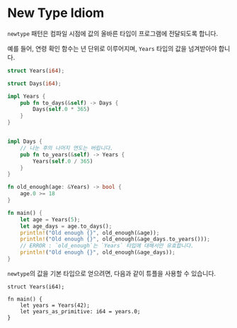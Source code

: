 # New Type Idiom

`newtype` 패턴은 컴파일 시점에 값의 올바른 타입이 프로그램에 전달되도록 합니다.

예를 들어, 연령 확인 함수는 년 단위로 이루어지며, `Years` 타입의 값을 넘겨받아야 합니다.

```rust
struct Years(i64);

struct Days(i64);

impl Years {
    pub fn to_days(&self) -> Days {
        Days(self.0 * 365)
    }
}


impl Days {
    // 나눈 후의 나머지 연도는 버립니다.
    pub fn to_years(&self) -> Years {
        Years(self.0 / 365)
    }
}

fn old_enough(age: &Years) -> bool {
    age.0 >= 18
}

fn main() {
    let age = Years(5);
    let age_days = age.to_days();
    println!("Old enough {}", old_enough(&age));
    println!("Old enough {}", old_enough(&age_days.to_years()));
    // ERROR : `old_enough`는 `Years` 타입에 대해서만 유효합니다.
    println!("Old enough {}", old_enough(&age_days));
}
```

`newtype`의 값을 기본 타입으로 얻으려면, 다음과 같이 튜플을 사용할 수 있습니다.

```rust,editable
struct Years(i64);

fn main() {
    let years = Years(42);
    let years_as_primitive: i64 = years.0;
}
```
